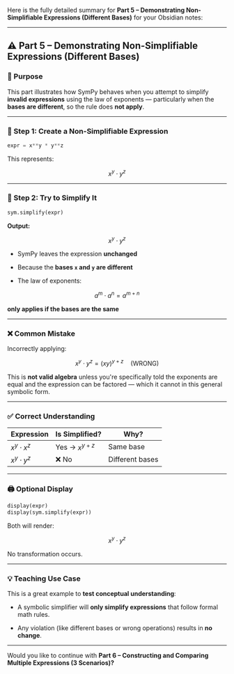 Here is the fully detailed summary for **Part 5 – Demonstrating Non-Simplifiable Expressions (Different Bases)** for your Obsidian notes:

---

## ⚠️ Part 5 – Demonstrating Non-Simplifiable Expressions (Different Bases)

### 📌 Purpose

This part illustrates how SymPy behaves when you attempt to simplify **invalid expressions** using the law of exponents — particularly when the **bases are different**, so the rule does **not apply**.

---

### 🧾 Step 1: Create a Non-Simplifiable Expression

```python
expr = x**y * y**z
```

This represents:

$$ x^y \cdot y^z $$

---

### 🔁 Step 2: Try to Simplify It

```python
sym.simplify(expr)
```

**Output:**

$$ x^y \cdot y^z $$

- SymPy leaves the expression **unchanged**
    
- Because the **bases `x` and `y` are different**
    
- The law of exponents:
    

$$ a^m \cdot a^n = a^{m+n} $$

**only applies if the bases are the same**

---

### ❌ Common Mistake

Incorrectly applying:

$$ x^y \cdot y^z = (xy)^{y+z} \quad \text{(WRONG)} $$

This is **not valid algebra** unless you're specifically told the exponents are equal and the expression can be factored — which it cannot in this general symbolic form.

---

### ✅ Correct Understanding

|Expression|Is Simplified?|Why?|
|---|---|---|
|$x^y \cdot x^z$|Yes → $x^{y+z}$|Same base|
|$x^y \cdot y^z$|❌ No|Different bases|

---

### 🖨️ Optional Display

```python
display(expr)
display(sym.simplify(expr))
```

Both will render:

$$ x^y \cdot y^z $$

No transformation occurs.

---

### 💡 Teaching Use Case

This is a great example to **test conceptual understanding**:

- A symbolic simplifier will **only simplify expressions** that follow formal math rules.
    
- Any violation (like different bases or wrong operations) results in **no change**.
    

---

Would you like to continue with **Part 6 – Constructing and Comparing Multiple Expressions (3 Scenarios)?**